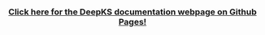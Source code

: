 <div align="center">

### [Click here for the DeepKS documentation webpage on Github Pages!](https://ben-drucker.github.io/DeepKS/)

</div>
